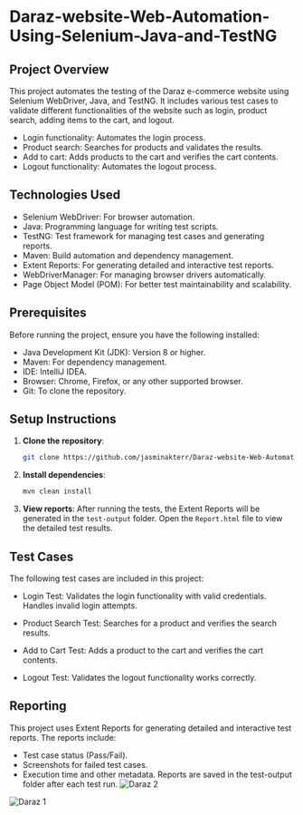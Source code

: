 # Daraz-website-Web-Automation-Using-Selenium-Java-and-TestNG
## Project Overview
This project automates the testing of the Daraz e-commerce website using Selenium WebDriver, Java, and TestNG. It includes various test cases to validate different functionalities of the website such as login, product search, adding items to the cart, and logout.

- Login functionality: Automates the login process.
- Product search: Searches for products and validates the results.
- Add to cart: Adds products to the cart and verifies the cart contents.
- Logout functionality: Automates the logout process.

## Technologies Used
- Selenium WebDriver: For browser automation.
- Java: Programming language for writing test scripts.
- TestNG: Test framework for managing test cases and generating reports.
- Maven: Build automation and dependency management.
- Extent Reports: For generating detailed and interactive test reports.
- WebDriverManager: For managing browser drivers automatically.
- Page Object Model (POM): For better test maintainability and scalability.
## Prerequisites
Before running the project, ensure you have the following installed:
- Java Development Kit (JDK): Version 8 or higher.
- Maven: For dependency management.
- IDE: IntelliJ IDEA.
- Browser: Chrome, Firefox, or any other supported browser.
- Git: To clone the repository.

## Setup Instructions
1. **Clone the repository**:
   ```bash
   git clone https://github.com/jasminakterr/Daraz-website-Web-Automation-Using-Selenium-Java-and-TestNG.git

2. **Install dependencies**:
   ```bash
   mvn clean install
3. **View reports**:
After running the tests, the Extent Reports will be generated in the ``test-output`` folder. Open the ``Report.html`` file to view the detailed test results.

## Test Cases
The following test cases are included in this project:
- Login Test:
Validates the login functionality with valid credentials.
Handles invalid login attempts.

- Product Search Test:
Searches for a product and verifies the search results.

- Add to Cart Test:
Adds a product to the cart and verifies the cart contents.

- Logout Test:
Validates the logout functionality works correctly.

## Reporting
This project uses Extent Reports for generating detailed and interactive test reports. The reports include:
- Test case status (Pass/Fail).
- Screenshots for failed test cases.
- Execution time and other metadata.
Reports are saved in the test-output folder after each test run.
![Daraz 2](https://github.com/user-attachments/assets/02dd7578-216d-4556-9576-f131b4ab19e3)

![Daraz 1](https://github.com/user-attachments/assets/504a55cb-b3c1-4283-b29a-34b2b5533f50)
